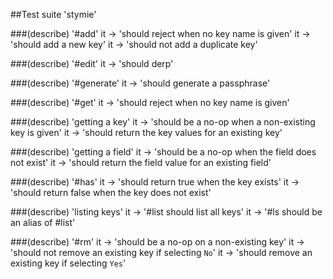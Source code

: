 ##Test suite 'stymie'
 
###(describe) '#add'
	 it -> 'should reject when no key name is given'
	 it -> 'should add a new key'
	 it -> 'should not add a duplicate key'
 
###(describe) '#edit'
	 it -> 'should derp'
 
###(describe) '#generate'
	 it -> 'should generate a passphrase'
 
###(describe) '#get'
	 it -> 'should reject when no key name is given'
	 
###(describe) 'getting a key'
		 it -> 'should be a no-op when a non-existing key is given'
		 it -> 'should return the key values for an existing key'
	 
###(describe) 'getting a field'
		 it -> 'should be a no-op when the field does not exist'
		 it -> 'should return the field value for an existing field'
 
###(describe) '#has'
	 it -> 'should return true when the key exists'
	 it -> 'should return false when the key does not exist'
 
###(describe) 'listing keys'
	 it -> '#list should list all keys'
	 it -> '#ls should be an alias of #list'
 
###(describe) '#rm'
	 it -> 'should be a no-op on a non-existing key'
	 it -> 'should not remove an existing key if selecting `No`'
	 it -> 'should remove an existing key if selecting `Yes`'